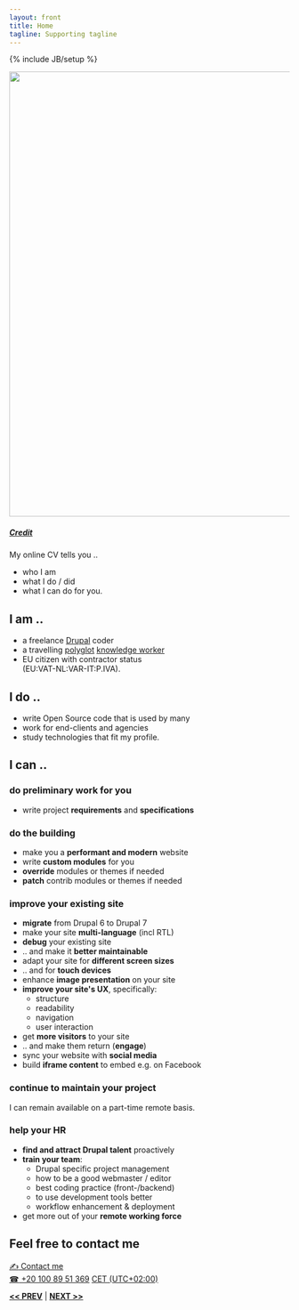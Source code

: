 ```yaml
---
layout: front
title: Home
tagline: Supporting tagline
---
```

{% include JB/setup %}

<a href="https://www.flickr.com/photos/desiitaly/2304874364" title="View photo on Flickr" target="_blank"><img src="https://farm3.staticflickr.com/2372/2304874364_b7ea60191e_o.jpg" style="width: 800px;"></a><br />
<h5><a href="https://www.flickr.com/people/desiitaly/" title="View user on Flickr" target="_blank">Credit</a></h5>

My online CV tells you ..

- who I am
- what I do / did
- what I can do for you.

## I am ..
- a freelance [Drupal](https://www.drupal.org/u/lolandese) coder
- a travelling [polyglot](http://dictionary.reference.com/browse/polyglot) [knowledge worker](https://en.wikipedia.org/wiki/Knowledge_worker)
- EU citizen with contractor status  
  (EU:VAT-NL:VAR-IT:P.IVA).

## I do ..
- write Open Source code that is used by many
- work for end-clients and agencies
- study technologies that fit my profile.

## I can ..

### do preliminary work for you

- write project **requirements** and **specifications**

### do the building

- make you a **performant and modern** website
- write **custom modules** for you
- **override** modules or themes if needed
- **patch** contrib modules or themes if needed

### improve your existing site
- **migrate** from Drupal 6 to Drupal 7
- make your site **multi-language** (incl RTL)
- **debug** your existing site
- .. and make it **better maintainable**
- adapt your site for **different screen sizes**
- .. and for **touch devices**
- enhance **image presentation** on your site
- **improve your site's UX**, specifically:
  - structure
  - readability
  - navigation
  - user interaction
- get **more visitors** to your site
- .. and make them return (**engage**)
- sync your website with **social media**
- build **iframe content** to embed e.g. on Facebook

### continue to maintain your project
I can remain available on a part-time remote basis.

### help your HR
- **find and attract Drupal talent** proactively
- **train your team**:
  - Drupal specific project management
  - how to be a good webmaster / editor
  - best coding practice (front-/backend)
  - to use development tools better
  - workflow enhancement & deployment
- get more out of your **remote working force**


## Feel free to contact me

<a href="http://www.mousewheel.net/contact" target="_blank" title="My contact form on mousewheel.net"><span class="signs">✍</span> Contact me</a><br />
<a href="tel:+201008951369"><span class="signs">☎</span> +20 100 89 51 369</a> <a href="http://www.timeanddate.com/worldclock/italy/milan" target="_blank">CET (UTC+02:00)</a>

<a href="/terms.html" title="My Terms"><b><< PREV</b></a> &#124; <a href="/data.html" title="Personal info"><b>NEXT >></b></a>
